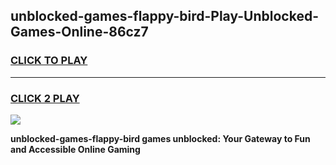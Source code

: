 
## unblocked-games-flappy-bird-Play-Unblocked-Games-Online-86cz7
<h3>
<a href="https://premium76.site?title=unblocked-games-flappy-bird&ref=24A">CLICK TO PLAY</a></h3>
<hr>

<h3>
<a href="https://premium76.site?title=unblocked-games-flappy-bird&ref=24A">CLICK 2 PLAY</a>
  
</h3>

<a href="https://premium76.site?title=unblocked-games-flappy-bird&ref=24A"><img src="https://clearcache.store/games.png"></a>


**unblocked-games-flappy-bird games unblocked: Your Gateway to Fun and Accessible Online Gaming**
